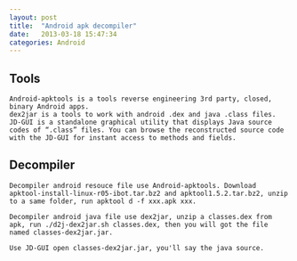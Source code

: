 ```yaml
---
layout: post
title:  "Android apk decompiler"
date:   2013-03-18 15:47:34
categories: Android
---
```


Tools
----

    Android-apktools is a tools reverse engineering 3rd party, closed, binary Android apps.
    dex2jar is a tools to work with android .dex and java .class files.
    JD-GUI is a standalone graphical utility that displays Java source codes of “.class” files. You can browse the reconstructed source code with the JD-GUI for instant access to methods and fields.

Decompiler
--------

    Decompiler android resouce file use Android-apktools. Download apktool-install-linux-r05-ibot.tar.bz2 and apktool1.5.2.tar.bz2, unzip to a same folder, run apktool d -f xxx.apk xxx.

    Decompiler android java file use dex2jar, unzip a classes.dex from apk, run ./d2j-dex2jar.sh classes.dex, then you will got the file named classes-dex2jar.jar.

    Use JD-GUI open classes-dex2jar.jar, you'll say the java source.


